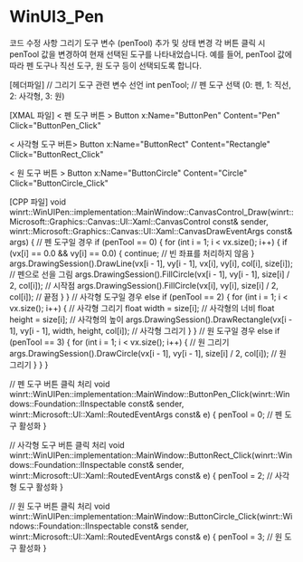 # WinUI3_Pen

코드 수정 사항
그리기 도구 변수 (penTool) 추가 및 상태 변경
각 버튼 클릭 시 penTool 값을 변경하여 현재 선택된 도구를 나타내었습니다. 예를 들어, penTool 값에 따라 펜 도구나 직선 도구, 원 도구 등이 선택되도록 합니다.

[헤더파일]
// 그리기 도구 관련 변수 선언
int penTool; // 펜 도구 선택 (0: 펜, 1: 직선, 2: 사각형, 3: 원)

[XMAL 파일]
< 펜 도구 버튼 >
Button x:Name="ButtonPen" Content="Pen" Click="ButtonPen_Click"

< 사각형 도구 버튼>
Button x:Name="ButtonRect" Content="Rectangle" Click="ButtonRect_Click"

< 원 도구 버튼 >
Button x:Name="ButtonCircle" Content="Circle" Click="ButtonCircle_Click"

[CPP 파일]
void winrt::WinUIPen::implementation::MainWindow::CanvasControl_Draw(winrt::Microsoft::Graphics::Canvas::UI::Xaml::CanvasControl const& sender, winrt::Microsoft::Graphics::Canvas::UI::Xaml::CanvasDrawEventArgs const& args)
{
    // 펜 도구일 경우
    if (penTool == 0) {
        for (int i = 1; i < vx.size(); i++) {
            if (vx[i] == 0.0 && vy[i] == 0.0) {
                continue;  // 빈 좌표를 처리하지 않음
            }
            args.DrawingSession().DrawLine(vx[i - 1], vy[i - 1], vx[i], vy[i], col[i], size[i]); // 펜으로 선을 그림
            args.DrawingSession().FillCircle(vx[i - 1], vy[i - 1], size[i] / 2, col[i]); // 시작점
            args.DrawingSession().FillCircle(vx[i], vy[i], size[i] / 2, col[i]); // 끝점
        }
    }
    // 사각형 도구일 경우
    else if (penTool == 2) {
        for (int i = 1; i < vx.size(); i++) {
            // 사각형 그리기
            float width = size[i];  // 사각형의 너비
            float height = size[i]; // 사각형의 높이
            args.DrawingSession().DrawRectangle(vx[i - 1], vy[i - 1], width, height, col[i]); // 사각형 그리기
        }
    }
    // 원 도구일 경우
    else if (penTool == 3) {
        for (int i = 1; i < vx.size(); i++) {
            // 원 그리기
            args.DrawingSession().DrawCircle(vx[i - 1], vy[i - 1], size[i] / 2, col[i]); // 원 그리기
        }
    }
}

// 펜 도구 버튼 클릭 처리
void winrt::WinUIPen::implementation::MainWindow::ButtonPen_Click(winrt::Windows::Foundation::IInspectable const& sender, winrt::Microsoft::UI::Xaml::RoutedEventArgs const& e)
{
    penTool = 0;  // 펜 도구 활성화
}

// 사각형 도구 버튼 클릭 처리
void winrt::WinUIPen::implementation::MainWindow::ButtonRect_Click(winrt::Windows::Foundation::IInspectable const& sender, winrt::Microsoft::UI::Xaml::RoutedEventArgs const& e)
{
    penTool = 2;  // 사각형 도구 활성화
}

// 원 도구 버튼 클릭 처리
void winrt::WinUIPen::implementation::MainWindow::ButtonCircle_Click(winrt::Windows::Foundation::IInspectable const& sender, winrt::Microsoft::UI::Xaml::RoutedEventArgs const& e)
{
    penTool = 3;  // 원 도구 활성화
}
